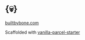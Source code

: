 # {💀}

[builtbybone.com](http://builtbybone.com)

Scaffolded with [vanilla-parcel-starter](https://github.com/thisoldbear/vanilla-parcel-starter)

